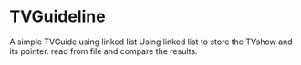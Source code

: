 # TVGuideline
A simple TVGuide using linked list 
Using linked list to store the TVshow and its pointer. 
read from file and compare the results. 
